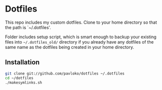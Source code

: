 Dotfiles
========
This repo includes my custom dotfiles.
Clone to your home directory so that the path is `~/.dotfiles'.

Folder includes setup script, which is smart enough to backup your existing
files into `~/.dotfiles_old/` directory if you already have any dotfiles of the
same name as the dotfiles being created in your home directory.


Installation
------------

```bash
git clone git://github.com/pavloko/dotfiles ~/.dotfiles
cd ~/dotfiles
./makesymlinks.sh
```

